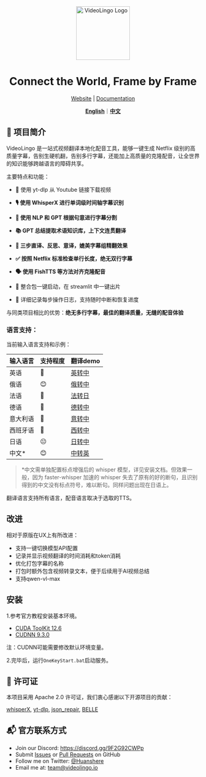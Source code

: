 <div align="center">

<img src="/docs/logo.png" alt="VideoLingo Logo" height="140">

# Connect the World, Frame by Frame

[Website](https://videolingo.io) | [Documentation](https://docs.videolingo.io/docs/start)

[**English**](/README.md)｜[**中文**](/i18n/README.zh.md)

</div>

## 🌟 项目简介

VideoLingo 是一站式视频翻译本地化配音工具，能够一键生成 Netflix 级别的高质量字幕，告别生硬机翻，告别多行字幕，还能加上高质量的克隆配音，让全世界的知识能够跨越语言的障碍共享。

主要特点和功能：

- 🎥 使用 yt-dlp 从 Youtube 链接下载视频

- **🎙️ 使用 WhisperX 进行单词级时间轴字幕识别**

- **📝 使用 NLP 和 GPT 根据句意进行字幕分割**

- **📚 GPT 总结提取术语知识库，上下文连贯翻译**

- **🔄 三步直译、反思、意译，媲美字幕组精翻效果**

- **✅ 按照 Netflix 标准检查单行长度，绝无双行字幕**

- **🗣️ 使用 FishTTS 等方法对齐克隆配音**

- 🚀 整合包一键启动，在 streamlit 中一键出片

- 📝 详细记录每步操作日志，支持随时中断和恢复进度

与同类项目相比的优势：**绝无多行字幕，最佳的翻译质量，无缝的配音体验**

### 语言支持：

当前输入语言支持和示例：

| 输入语言 | 支持程度 | 翻译demo                                                     |
| -------- | -------- | ------------------------------------------------------------ |
| 英语     | 🤩        | [英转中](https://github.com/user-attachments/assets/127373bb-c152-4b7a-8d9d-e586b2c62b4b) |
| 俄语     | 😊        | [俄转中](https://github.com/user-attachments/assets/25264b5b-6931-4d39-948c-5a1e4ce42fa7) |
| 法语     | 🤩        | [法转日](https://github.com/user-attachments/assets/3ce068c7-9854-4c72-ae77-f2484c7c6630) |
| 德语     | 🤩        | [德转中](https://github.com/user-attachments/assets/07cb9d21-069e-4725-871d-c4d9701287a3) |
| 意大利语 | 🤩        | [意转中](https://github.com/user-attachments/assets/f1f893eb-dad3-4460-aaf6-10cac999195e) |
| 西班牙语 | 🤩        | [西转中](https://github.com/user-attachments/assets/c1d28f1c-83d2-4f13-a1a1-859bd6cc3553) |
| 日语     | 😐        | [日转中](https://github.com/user-attachments/assets/856c3398-2da3-4e25-9c36-27ca2d1f68c2) |
| 中文*    | 😊        | [中转英](https://github.com/user-attachments/assets/48f746fe-96ff-47fd-bd23-59e9202b495c) |

> *中文需单独配置标点增强后的 whisper 模型，详见安装文档。但效果一般，因为 faster-whisper 加速的 whisper 失去了原有的好的断句，且识别得到的中文没有标点符号，难以断句。同样问题出现在日语上。

翻译语言支持所有语言，配音语言取决于选取的TTS。




## 改进

相对于原版在UX上有所改进：

- 支持一键切换模型API配置
- 记录并显示视频翻译的时间消耗和token消耗
- 优化打包字幕的名称
- 打包时额外包含视频转录文本，便于后续用于AI视频总结
- 支持qwen-vl-max



## 安装

1.参考官方教程安装基本环境。

- [CUDA ToolKit 12.6](https://developer.download.nvidia.com/compute/cuda/12.6.0/local_installers/cuda_12.6.0_560.76_windows.exe)
- [CUDNN 9.3.0](https://developer.download.nvidia.com/compute/cudnn/9.3.0/local_installers/cudnn_9.3.0_windows.exe)

注：CUDNN可能需要修改默认环境变量。

2.完毕后，运行`OneKeyStart.bat`启动服务。



## 📄 许可证

本项目采用 Apache 2.0 许可证，我们衷心感谢以下开源项目的贡献：

[whisperX](https://github.com/m-bain/whisperX), [yt-dlp](https://github.com/yt-dlp/yt-dlp), [json_repair](https://github.com/mangiucugna/json_repair), [BELLE](https://github.com/LianjiaTech/BELLE)

## 📬 官方联系方式

- Join our Discord: https://discord.gg/9F2G92CWPp
- Submit [Issues](https://github.com/Huanshere/VideoLingo/issues) or [Pull Requests](https://github.com/Huanshere/VideoLingo/pulls) on GitHub
- Follow me on Twitter: [@Huanshere](https://twitter.com/Huanshere)
- Email me at: team@videolingo.io
